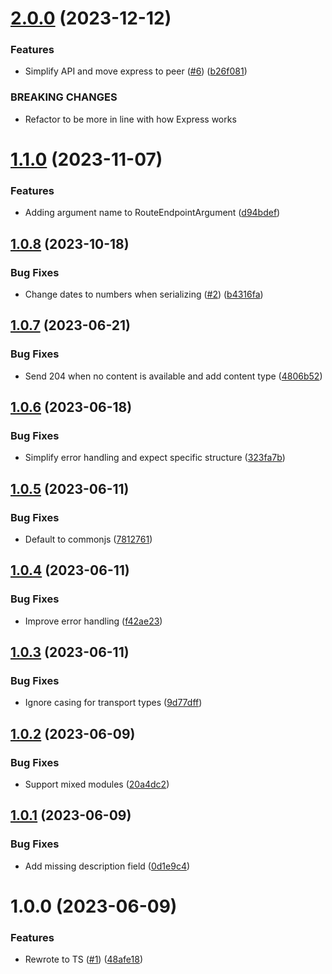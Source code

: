 # [2.0.0](https://github.com/kapetacom/sdk-nodejs-rest-route/compare/v1.1.0...v2.0.0) (2023-12-12)


### Features

* Simplify API and move express to peer ([#6](https://github.com/kapetacom/sdk-nodejs-rest-route/issues/6)) ([b26f081](https://github.com/kapetacom/sdk-nodejs-rest-route/commit/b26f0815842a7d1842adeb3c3cc206d851989e8e))


### BREAKING CHANGES

* Refactor to be more in line with how Express works

# [1.1.0](https://github.com/kapetacom/sdk-nodejs-rest-route/compare/v1.0.8...v1.1.0) (2023-11-07)


### Features

* Adding argument name to RouteEndpointArgument ([d94bdef](https://github.com/kapetacom/sdk-nodejs-rest-route/commit/d94bdefded8be8e93203d113ad207c50011fbc04))

## [1.0.8](https://github.com/kapetacom/sdk-nodejs-rest-route/compare/v1.0.7...v1.0.8) (2023-10-18)


### Bug Fixes

* Change dates to numbers when serializing ([#2](https://github.com/kapetacom/sdk-nodejs-rest-route/issues/2)) ([b4316fa](https://github.com/kapetacom/sdk-nodejs-rest-route/commit/b4316fada16506166a496c44004d0eeab03620c9))

## [1.0.7](https://github.com/kapetacom/sdk-nodejs-rest-route/compare/v1.0.6...v1.0.7) (2023-06-21)


### Bug Fixes

* Send 204 when no content is available and add content type ([4806b52](https://github.com/kapetacom/sdk-nodejs-rest-route/commit/4806b52ff13a044bac6e33b6475b664a09226b18))

## [1.0.6](https://github.com/kapetacom/sdk-nodejs-rest-route/compare/v1.0.5...v1.0.6) (2023-06-18)


### Bug Fixes

* Simplify error handling and expect specific structure ([323fa7b](https://github.com/kapetacom/sdk-nodejs-rest-route/commit/323fa7b3f2bd7d880f6e09d756f7606a9e71231e))

## [1.0.5](https://github.com/kapetacom/sdk-nodejs-rest-route/compare/v1.0.4...v1.0.5) (2023-06-11)


### Bug Fixes

* Default to commonjs ([7812761](https://github.com/kapetacom/sdk-nodejs-rest-route/commit/7812761c4d893bfd780bf897819b114a3b70aec5))

## [1.0.4](https://github.com/kapetacom/sdk-nodejs-rest-route/compare/v1.0.3...v1.0.4) (2023-06-11)


### Bug Fixes

* Improve error handling ([f42ae23](https://github.com/kapetacom/sdk-nodejs-rest-route/commit/f42ae237cfe8beaac89fd49e98b06099f72faaae))

## [1.0.3](https://github.com/kapetacom/sdk-nodejs-rest-route/compare/v1.0.2...v1.0.3) (2023-06-11)


### Bug Fixes

* Ignore casing for transport types ([9d77dff](https://github.com/kapetacom/sdk-nodejs-rest-route/commit/9d77dffc0cfdab89f150d46bdfc3a5eefc5b00f8))

## [1.0.2](https://github.com/kapetacom/sdk-nodejs-rest-route/compare/v1.0.1...v1.0.2) (2023-06-09)


### Bug Fixes

* Support mixed modules ([20a4dc2](https://github.com/kapetacom/sdk-nodejs-rest-route/commit/20a4dc2f174c38223fdaf016a8e30ef4a42c07fe))

## [1.0.1](https://github.com/kapetacom/sdk-nodejs-rest-route/compare/v1.0.0...v1.0.1) (2023-06-09)


### Bug Fixes

* Add missing description field ([0d1e9c4](https://github.com/kapetacom/sdk-nodejs-rest-route/commit/0d1e9c47fe54a883daf771bb1fdb9533eacd15f5))

# 1.0.0 (2023-06-09)


### Features

* Rewrote to TS ([#1](https://github.com/kapetacom/sdk-nodejs-rest-route/issues/1)) ([48afe18](https://github.com/kapetacom/sdk-nodejs-rest-route/commit/48afe181f6110a1ce89f48f2049d864208efcde5))
